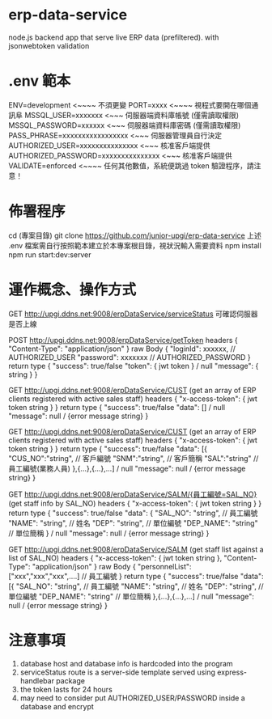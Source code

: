 # erp-data-service
node.js backend app that serve live ERP data (prefiltered).  with jsonwebtoken validation

# .env 範本

ENV=development                       <~~~~ 不須更變
PORT=xxxx                             <~~~~ 視程式要開在哪個通訊阜
MSSQL_USER=xxxxxxx                    <~~~ 伺服器端資料庫帳號 (僅需讀取權限)
MSSQL_PASSWORD=xxxxxx                 <~~~ 伺服器端資料庫密碼 (僅需讀取權限)
PASS_PHRASE=xxxxxxxxxxxxxxxxx         <~~~ 伺服器管理員自行決定
AUTHORIZED_USER=xxxxxxxxxxxxxxx       <~~~ 核准客戶端提供
AUTHORIZED_PASSWORD=xxxxxxxxxxxxxxx   <~~~ 核准客戶端提供
VALIDATE=enforced                     <~~~~ 任何其他數值，系統便跳過 token 驗證程序，請注意！

# 佈署程序
cd (專案目錄)
git clone https://github.com/junior-upgi/erp-data-service
上述 .env 檔案需自行按照範本建立於本專案根目錄，視狀況輸入需要資料
npm install
npm run start:dev:server

# 運作概念、操作方式
GET http://upgi.ddns.net:9008/erpDataService/serviceStatus 可確認伺服器是否上線

POST http://upgi.ddns.net:9008/erpDataService/getToken
    headers { "Content-Type": "application/json" }
    raw Body
    {
        "loginId": xxxxxx,  // AUTHORIZED_USER
        "password": xxxxxxx // AUTHORIZED_PASSWORD
    }
    return type
    {
        "success": true/false
        "token": { jwt token } / null
        "message": { string }
    }

GET http://upgi.ddns.net:9008/erpDataService/CUST (get an array of ERP clients registered with active sales staff)
    headers { "x-access-token": { jwt token string } }
    return type
    {
        "success": true/false
        "data": [] / null
        "message": null / {error message string}
    }

GET http://upgi.ddns.net:9008/erpDataService/CUST (get an array of ERP clients registered with active sales staff)
    headers { "x-access-token": { jwt token string } }
    return type
    {
        "success": true/false
        "data": [{
            "CUS_NO":"string", // 客戶編號
            "SNM":"string",    // 客戶簡稱
            "SAL":"string"     // 員工編號(業務人員)
        },{...},{...},...] / null
        "message": null / {error message string}
    }

GET http://upgi.ddns.net:9008/erpDataService/SALM/{員工編號=SAL_NO} (get staff info by SAL_NO)
    headers { "x-access-token": { jwt token string } }
    return type
    {
        "success": true/false
        "data": {
            "SAL_NO": "string",  // 員工編號
            "NAME": "string",    // 姓名
            "DEP": "string",     // 單位編號
            "DEP_NAME": "string" // 單位簡稱
        } / null
        "message": null / {error message string}
    }

GET http://upgi.ddns.net:9008/erpDataService/SALM (get staff list against a list of SAL_NO)
    headers {
        "x-access-token": { jwt token string },
        "Content-Type": "application/json"
    }
    raw Body
    {
        "personnelList": ["xxx","xxx","xxx",....] // 員工編號
    }
    return type
    {
        "success": true/false
        "data": [{
            "SAL_NO": "string",  // 員工編號
            "NAME": "string",    // 姓名
            "DEP": "string",     // 單位編號
            "DEP_NAME": "string" // 單位簡稱
        },{...},{...},...] / null
        "message": null / {error message string}
    }

# 注意事項
1. database host and database info is hardcoded into the program
2. serviceStatus route is a server-side template served using express-handlebar package
3. the token lasts for 24 hours
4. may need to consider put AUTHORIZED_USER/PASSWORD inside a database and encrypt

